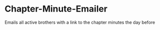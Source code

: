 # Chapter-Minute-Emailer
Emails all active brothers with a link to the chapter minutes the day before
